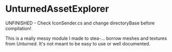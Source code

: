 # UnturnedAssetExplorer
UNFINISHED - Check IconSender.cs and change directoryBase before compilation!


This is a really messy module I made to stea-... borrow meshes and textures from Unturned.
It's not meant to be easy to use or well documented.
